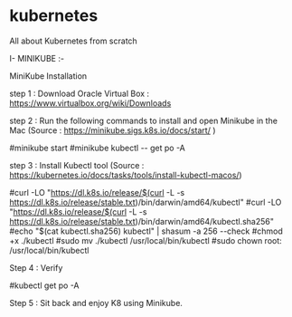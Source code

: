 # kubernetes
All about Kubernetes from scratch

I- MINIKUBE :-

MiniKube Installation

step 1 : 
Download Oracle Virtual Box : https://www.virtualbox.org/wiki/Downloads

step 2 : 
Run the following commands to install and open Minikube in the Mac 
(Source : https://minikube.sigs.k8s.io/docs/start/ )

#minikube start
#minikube kubectl -- get po -A

step 3 :
Install Kubectl tool 
(Source : https://kubernetes.io/docs/tasks/tools/install-kubectl-macos/)
 
   #curl -LO "https://dl.k8s.io/release/$(curl -L -s https://dl.k8s.io/release/stable.txt)/bin/darwin/amd64/kubectl"
   #curl -LO "https://dl.k8s.io/release/$(curl -L -s https://dl.k8s.io/release/stable.txt)/bin/darwin/amd64/kubectl.sha256"
   #echo "$(cat kubectl.sha256)  kubectl" | shasum -a 256 --check
   #chmod +x ./kubectl
   #sudo mv ./kubectl /usr/local/bin/kubectl
   #sudo chown root: /usr/local/bin/kubectl
   
Step 4 : 
Verify 

#kubectl get po -A
 
 Step 5 : 
 Sit back and enjoy K8 using Minikube.
